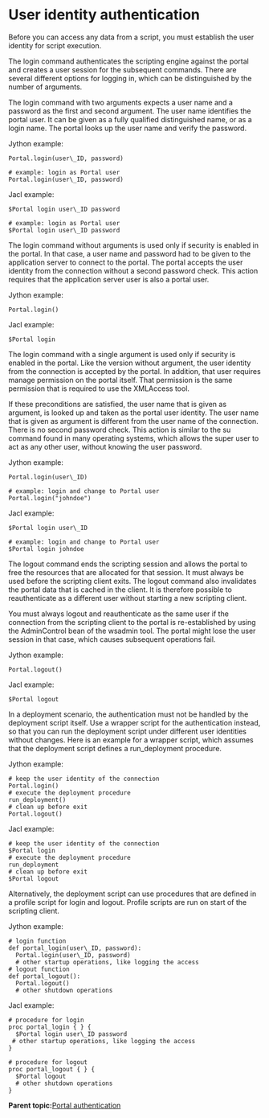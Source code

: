 # User identity authentication

Before you can access any data from a script, you must establish the user identity for script execution.

The login command authenticates the scripting engine against the portal and creates a user session for the subsequent commands. There are several different options for logging in, which can be distinguished by the number of arguments.

The login command with two arguments expects a user name and a password as the first and second argument. The user name identifies the portal user. It can be given as a fully qualified distinguished name, or as a login name. The portal looks up the user name and verify the password.

Jython example:

```
Portal.login(user\_ID, password)

# example: login as Portal user
Portal.login(user\_ID, password)
```

Jacl example:

```
$Portal login user\_ID password

# example: login as Portal user
$Portal login user\_ID password
```

The login command without arguments is used only if security is enabled in the portal. In that case, a user name and password had to be given to the application server to connect to the portal. The portal accepts the user identity from the connection without a second password check. This action requires that the application server user is also a portal user.

Jython example:

```
Portal.login()
```

Jacl example:

```
$Portal login
```

The login command with a single argument is used only if security is enabled in the portal. Like the version without argument, the user identity from the connection is accepted by the portal. In addition, that user requires manage permission on the portal itself. That permission is the same permission that is required to use the XMLAccess tool.

If these preconditions are satisfied, the user name that is given as argument, is looked up and taken as the portal user identity. The user name that is given as argument is different from the user name of the connection. There is no second password check. This action is similar to the su command found in many operating systems, which allows the super user to act as any other user, without knowing the user password.

Jython example:

```
Portal.login(user\_ID)

# example: login and change to Portal user
Portal.login("johndoe")
```

Jacl example:

```
$Portal login user\_ID

# example: login and change to Portal user
$Portal login johndoe

```

The logout command ends the scripting session and allows the portal to free the resources that are allocated for that session. It must always be used before the scripting client exits. The logout command also invalidates the portal data that is cached in the client. It is therefore possible to reauthenticate as a different user without starting a new scripting client.

You must always logout and reauthenticate as the same user if the connection from the scripting client to the portal is re-established by using the AdminControl bean of the wsadmin tool. The portal might lose the user session in that case, which causes subsequent operations fail.

Jython example:

```
Portal.logout()
```

Jacl example:

```
$Portal logout
```

In a deployment scenario, the authentication must not be handled by the deployment script itself. Use a wrapper script for the authentication instead, so that you can run the deployment script under different user identities without changes. Here is an example for a wrapper script, which assumes that the deployment script defines a run\_deployment procedure.

Jython example:

```
# keep the user identity of the connection
Portal.login()
# execute the deployment procedure
run_deployment()
# clean up before exit
Portal.logout()
```

Jacl example:

```
# keep the user identity of the connection
$Portal login
# execute the deployment procedure
run_deployment
# clean up before exit
$Portal logout

```

Alternatively, the deployment script can use procedures that are defined in a profile script for login and logout. Profile scripts are run on start of the scripting client.

Jython example:

```
# login function
def portal_login(user\_ID, password):
  Portal.login(user\_ID, password)
  # other startup operations, like logging the access
# logout function
def portal_logout():
  Portal.logout()
  # other shutdown operations
```

Jacl example:

```
# procedure for login
proc portal_login { } {
  $Portal login user\_ID password
 # other startup operations, like logging the access
}

# procedure for logout
proc portal_logout { } {
  $Portal logout
  # other shutdown operations
}

```

**Parent topic:**[Portal authentication ](../admin-system/ptl_auth.md)

